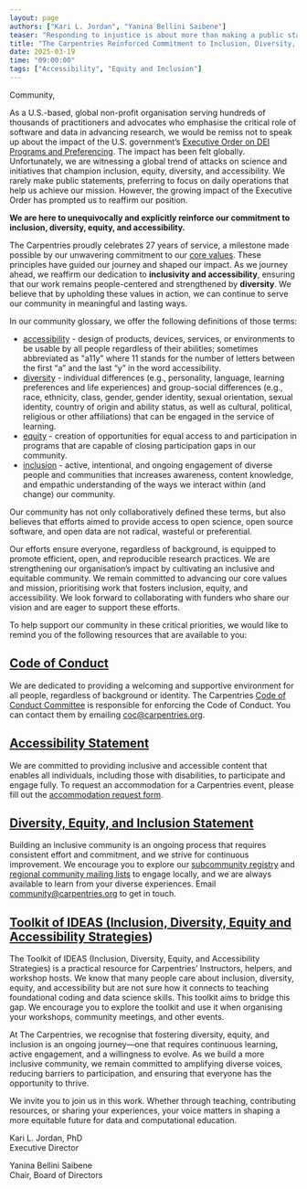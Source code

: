 ```yaml
---  
layout: page  
authors: ["Kari L. Jordan", "Yanina Bellini Saibene"]  
teaser: "Responding to injustice is about more than making a public statement."  
title: "The Carpentries Reinforced Commitment to Inclusion, Diversity, Equity, and Accessibility"  
date: 2025-03-19  
time: "09:00:00"  
tags: ["Accessibility", "Equity and Inclusion"]  
---  
```


Community,

As a U.S.-based, global non-profit organisation serving hundreds of thousands of practitioners and advocates who emphasise the critical role of software and data in advancing research, we would be remiss not to speak up about the impact of the U.S. government’s [Executive Order on DEI Programs and Preferencing](https://www.whitehouse.gov/presidential-actions/2025/01/ending-radical-and-wasteful-government-dei-programs-and-preferencing/). The impact has been felt globally. Unfortunately, we are witnessing a global trend of attacks on science and initiatives that champion inclusion, equity, diversity, and accessibility. We rarely make public statements, preferring to focus on daily operations that help us achieve our mission. However, the growing impact of the Executive Order has prompted us to reaffirm our position.

**We are here to unequivocally and explicitly reinforce our commitment to inclusion, diversity, equity, and accessibility.**

The Carpentries proudly celebrates 27 years of service, a milestone made possible by our unwavering commitment to our [core values](https://carpentries.org/about-us/#our-values). These principles have guided our journey and shaped our impact. As we journey ahead, we reaffirm our dedication to **inclusivity and accessibility**, ensuring that our work remains people-centered and strengthened by **diversity**. We believe that by upholding these values in action, we can continue to serve our community in meaningful and lasting ways.

In our community glossary, we offer the following definitions of those terms:

* [accessibility](https://github.com/carpentries/community-engagement/blob/main/glossary.md#accessibility) \- design of products, devices, services, or environments to be usable by all people regardless of their abilities; sometimes abbreviated as "a11y" where 11 stands for the number of letters between the first “a” and the last “y” in the word accessibility.  
* [diversity](https://github.com/carpentries/community-engagement/blob/main/glossary.md#diversity) \- individual differences (e.g., personality, language, learning preferences and life experiences) and group-social differences (e.g., race, ethnicity, class, gender, gender identity, sexual orientation, sexual identity, country of origin and ability status, as well as cultural, political, religious or other affiliations) that can be engaged in the service of learning.  
* [equity](https://github.com/carpentries/community-engagement/blob/main/glossary.md#equity) \- creation of opportunities for equal access to and participation in programs that are capable of closing participation gaps in our community.  
* [inclusion](https://github.com/carpentries/community-engagement/blob/main/glossary.md#inclusion) \- active, intentional, and ongoing engagement of diverse people and communities that increases awareness, content knowledge, and empathic understanding of the ways we interact within (and change) our community.

Our community has not only collaboratively defined these terms, but also believes that efforts aimed to provide access to open science, open source software, and open data are not radical, wasteful or preferential. 

Our efforts ensure everyone, regardless of background, is equipped to promote efficient, open, and reproducible research practices. We are strengthening our organisation’s impact by cultivating an inclusive and equitable community. We remain committed to advancing our core values and mission, prioritising work that fosters inclusion, equity, and accessibility. We look forward to collaborating with funders who share our vision and are eager to support these efforts.

To help support our community in these critical priorities, we would like to remind you of the following resources that are available to you:

## [Code of Conduct](https://docs.carpentries.org/policies/coc/)

We are dedicated to providing a welcoming and supportive environment for all people, regardless of background or identity. The Carpentries [Code of Conduct Committee](https://carpentries.org/coc-ctte/) is responsible for enforcing the Code of Conduct. You can contact them by emailing [coc@carpentries.org](mailto:coc@carpentries.org).  

## [Accessibility Statement](https://carpentries.org/about-us/#diversity-equity-and-inclusion-statement)

We are committed to providing inclusive and accessible content that enables all individuals, including those with disabilities, to participate and engage fully. To request an accommodation for a Carpentries event, please fill out the [accommodation request form](https://carpentries.typeform.com/to/B2OSYaD0).

## [Diversity, Equity, and Inclusion Statement](https://carpentries.org/about-us/#diversity-equity-and-inclusion-statement)

Building an inclusive community is an ongoing process that requires consistent effort and commitment, and we strive for continuous improvement. We encourage you to explore our [subcommunity registry](https://carpentries.org/community/get-connected/#subcommunity-registry) and [regional community mailing lists](https://carpentries.org/community/get-connected/#regional-communities-mailing-lists) to engage locally, and we are always available to learn from your diverse experiences. Email [community@carpentries.org](mailto:community@carpentries.org) to get in touch.

## [Toolkit of IDEAS (Inclusion, Diversity, Equity and Accessibility Strategies](https://zenodo.org/records/10391883))

The Toolkit of IDEAS (Inclusion, Diversity, Equity, and Accessibility Strategies) is a practical resource for Carpentries’ Instructors, helpers, and workshop hosts. We know that many people care about inclusion, diversity, equity, and accessibility but are not sure how it connects to teaching foundational coding and data science skills. This toolkit aims to bridge this gap. We encourage you to explore the toolkit and use it when organising your workshops, community meetings, and other events.

At The Carpentries, we recognise that fostering diversity, equity, and inclusion is an ongoing journey—one that requires continuous learning, active engagement, and a willingness to evolve. As we build a more inclusive community, we remain committed to amplifying diverse voices, reducing barriers to participation, and ensuring that everyone has the opportunity to thrive.

We invite you to join us in this work. Whether through teaching, contributing resources, or sharing your experiences, your voice matters in shaping a more equitable future for data and computational education. 

Kari L. Jordan, PhD  
Executive Director

Yanina Bellini Saibene  
Chair, Board of Directors